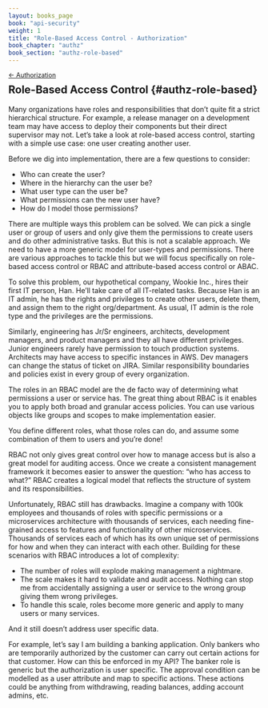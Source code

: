 ```yaml
---
layout: books_page
book: "api-security"
weight: 1
title: "Role-Based Access Control - Authorization"
book_chapter: "authz"
book_section: "authz-role-based"
---
```


<div style="font-size: 0.9em; margin-bottom: -20px;"><a href="/books/{{page.book}}/{{page.book_chapter}}/">&larr; Authorization</a></div>

## Role-Based Access Control {#authz-role-based}

Many organizations have roles and responsibilities that don’t quite fit a strict hierarchical structure. For example, a release manager on a development team may have access to deploy their components but their direct supervisor may not. Let’s take a look at role-based access control, starting with a simple use case: one user creating another user.

Before we dig into implementation, there are a few questions to consider:

* Who can create the user?
* Where in the hierarchy can the user be?
* What user type can the user be?
* What permissions can the new user have?
* How do I model those permissions?

There are multiple ways this problem can be solved. We can pick a single user or group of users and only give them the permissions to create users and do other administrative tasks. But this is not a scalable approach. We need to have a more generic model for user-types and permissions. There are various approaches to tackle this but we will focus specifically on role-based access control or RBAC and attribute-based access control or ABAC.

To solve this problem, our hypothetical company, Wookie Inc., hires their first IT person, Han. He’ll take care of all IT-related tasks. Because Han is an IT admin, he has the rights and privileges to create other users, delete them, and assign them to the right org/department.  As usual, IT admin is the role type and the privileges are the permissions.

Similarly, engineering has Jr/Sr engineers, architects, development managers, and product managers and they all have different privileges. Junior engineers rarely have permission to touch production systems. Architects may have access to specific instances in AWS. Dev managers can change the status of ticket on JIRA. Similar responsibility boundaries and policies exist in every group of every organization.

The roles in an RBAC model are the de facto way of determining what permissions a user or service has. The great thing about RBAC is it enables you to apply both broad and granular access policies. You can use various objects like groups and scopes to make implementation easier.

You define different roles, what those roles can do, and assume some combination of them to users and you’re done!

RBAC not only gives great control over how to manage access but is also a great model for auditing access. Once we create a consistent management framework it becomes easier to answer the question: “who has access to what?” RBAC creates a logical model that reflects the structure of system and its responsibilities.

Unfortunately, RBAC still has drawbacks. Imagine a company with 100k employees and thousands of roles with specific permissions or a microservices architecture with thousands of services, each needing fine-grained access to features and functionality of other microservices. Thousands of services each of which has its own unique set of permissions for how and when they can interact with each other. Building for these scenarios with RBAC introduces a lot of complexity:

* The number of roles will explode making management a nightmare.
* The scale makes it hard to validate and audit access. Nothing can stop me from accidentally assigning a user or service to the wrong group giving them wrong privileges.
* To handle this scale, roles become more generic and apply to many users or many services.

And it still doesn’t address user specific data.

For example, let’s say I am building a banking application. Only bankers who are temporarily authorized by the customer can carry out certain actions for that customer. How can this be enforced in my API? The banker role is generic but the authorization is user specific. The approval condition can be modelled as a user attribute and map to specific actions. These actions could be anything from withdrawing, reading balances, adding account admins, etc.
